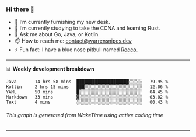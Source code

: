 ### Hi there 👋

- 🔭 I’m currently furnishing my new desk.
- 🌱 I’m currently studying to take the CCNA and learning Rust.
- 💬 Ask me about Go, Java, or Kotlin.
- 📫 How to reach me: contact@warrensnipes.dev
- ⚡ Fun fact: I have a blue nose pitbull named [Rocco](https://i.imgur.com/iLsSCKu.jpg).

-------

📊 **Weekly development breakdown**
<!--START_SECTION:waka-->
```text
Java       14 hrs 58 mins  ████████████████████░░░░░   79.95 % 
Kotlin     2 hrs 15 mins   ███░░░░░░░░░░░░░░░░░░░░░░   12.06 % 
YAML       50 mins         █░░░░░░░░░░░░░░░░░░░░░░░░   04.45 % 
Markdown   33 mins         ▓░░░░░░░░░░░░░░░░░░░░░░░░   03.02 % 
Text       4 mins          ░░░░░░░░░░░░░░░░░░░░░░░░░   00.43 % 
```
<!--END_SECTION:waka-->
###### *This graph is generated from WakeTime using active coding time*
-------
